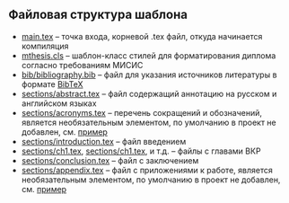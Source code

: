 ## Файловая структура шаблона
* [main.tex](https://github.com/AndreyLychev/MISIS-thesis/blob/main/main.tex) – точка входа, корневой .tex файл, откуда начинается компиляция
* [mthesis.cls](https://github.com/AndreyLychev/MISIS-thesis/blob/main/mthesis.cls) – шаблон-класс стилей для форматирования диплома согласно требованиям МИСИС
* [bib/bibliography.bib](https://github.com/AndreyLychev/MISIS-thesis/blob/main/bib/bibliography.bib) – файл для указания источников литературы в формате [BibTeX](https://www.bibtex.com/format/)
* [sections/abstract.tex](https://github.com/AndreyLychev/MISIS-thesis/blob/main/sections/abstract.tex) – файл содержащий аннотацию на русском и английском языках
* [sections/acronyms.tex](https://github.com/AndreyLychev/MISIS-thesis/blob/main/sections/acronyms.tex) – перечень сокращений и обозначений, является необязательным элементом, по умолчанию в проект не добавлен, см. [пример](https://github.com/AndreyLychev/MISIS-thesis/blob/main/samples/thesis_sample)
* [sections/introduction.tex](https://github.com/AndreyLychev/MISIS-thesis/blob/main/sections/introduction.tex) – файл введением
* [sections/ch1.tex](https://github.com/AndreyLychev/MISIS-thesis/blob/main/sections/ch1.tex), [sections/ch1.tex](https://github.com/AndreyLychev/MISIS-thesis/blob/main/sections/ch1.tex), и т.д. – файлы с главами ВКР
* [sections/conclusion.tex](https://github.com/AndreyLychev/MISIS-thesis/blob/main/sections/conclusion.tex) – файл с заключением
* [sections/appendix.tex](https://github.com/AndreyLychev/MISIS-thesis/blob/main/sections/appendix.tex) – файл с приложениями к работе, является необязательным элементом, по умолчанию в проект не добавлен, см. [пример](https://github.com/AndreyLychev/MISIS-thesis/blob/main/samples/thesis_sample)
